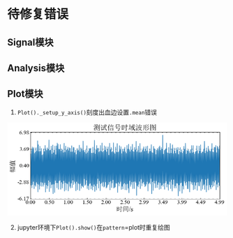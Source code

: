 # 待修复错误

## Signal模块


## Analysis模块


## Plot模块

1. `Plot()._setup_y_axis()`刻度出血边设置`.mean`错误

![image-20251002092028869](./markdown_image/bug2fix/image-20251002092028869.png)

2. jupyter环境下`Plot().show()`在`pattern`=plot时重复绘图
